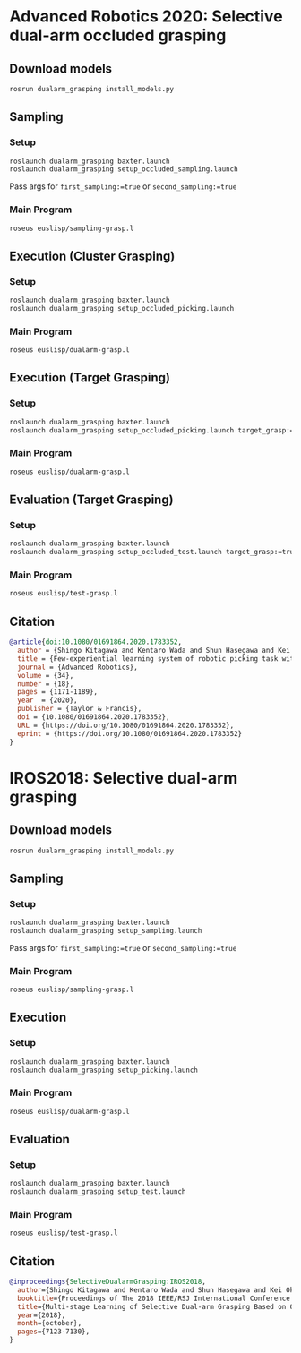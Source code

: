 # Advanced Robotics 2020: Selective dual-arm occluded grasping

## Download models

```bash
rosrun dualarm_grasping install_models.py
```

## Sampling

### Setup

```bash
roslaunch dualarm_grasping baxter.launch
roslaunch dualarm_grasping setup_occluded_sampling.launch
```

Pass args for `first_sampling:=true` or `second_sampling:=true`

### Main Program

```bash
roseus euslisp/sampling-grasp.l
```

## Execution (Cluster Grasping)

### Setup

```bash
roslaunch dualarm_grasping baxter.launch
roslaunch dualarm_grasping setup_occluded_picking.launch
```

### Main Program

```bash
roseus euslisp/dualarm-grasp.l
```

## Execution (Target Grasping)

### Setup

```bash
roslaunch dualarm_grasping baxter.launch
roslaunch dualarm_grasping setup_occluded_picking.launch target_grasp:=true
```

### Main Program

```bash
roseus euslisp/dualarm-grasp.l
```

## Evaluation (Target Grasping)

### Setup

```bash
roslaunch dualarm_grasping baxter.launch
roslaunch dualarm_grasping setup_occluded_test.launch target_grasp:=true
```

### Main Program

```bash
roseus euslisp/test-grasp.l
```

## Citation

```bib
@article{doi:10.1080/01691864.2020.1783352,
  author = {Shingo Kitagawa and Kentaro Wada and Shun Hasegawa and Kei Okada and Masayuki Inaba},
  title = {Few-experiential learning system of robotic picking task with selective dual-arm grasping},
  journal = {Advanced Robotics},
  volume = {34},
  number = {18},
  pages = {1171-1189},
  year  = {2020},
  publisher = {Taylor & Francis},
  doi = {10.1080/01691864.2020.1783352},
  URL = {https://doi.org/10.1080/01691864.2020.1783352},
  eprint = {https://doi.org/10.1080/01691864.2020.1783352}
}
```

# IROS2018: Selective dual-arm grasping

## Download models

```bash
rosrun dualarm_grasping install_models.py
```

## Sampling

### Setup

```bash
roslaunch dualarm_grasping baxter.launch
roslaunch dualarm_grasping setup_sampling.launch
```

Pass args for `first_sampling:=true` or `second_sampling:=true`

### Main Program

```bash
roseus euslisp/sampling-grasp.l
```

## Execution

### Setup

```bash
roslaunch dualarm_grasping baxter.launch
roslaunch dualarm_grasping setup_picking.launch
```

### Main Program

```bash
roseus euslisp/dualarm-grasp.l
```

## Evaluation

### Setup

```bash
roslaunch dualarm_grasping baxter.launch
roslaunch dualarm_grasping setup_test.launch
```

### Main Program

```bash
roseus euslisp/test-grasp.l
```

## Citation

```bib
@inproceedings{SelectiveDualarmGrasping:IROS2018,
  author={Shingo Kitagawa and Kentaro Wada and Shun Hasegawa and Kei Okada and Masayuki Inaba},
  booktitle={Proceedings of The 2018 IEEE/RSJ International Conference on Intelligent Robots and Systems},
  title={Multi-stage Learning of Selective Dual-arm Grasping Based on Obtaining and Pruning Grasping Points Through the Robot Experience in the Real World},
  year={2018},
  month={october},
  pages={7123-7130},
}
```
